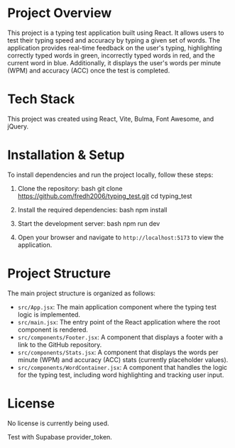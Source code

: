 # Project Overview

This project is a typing test application built using React. It allows users to test their typing speed and accuracy by typing a given set of words. The application provides real-time feedback on the user's typing, highlighting correctly typed words in green, incorrectly typed words in red, and the current word in blue. Additionally, it displays the user's words per minute (WPM) and accuracy (ACC) once the test is completed.

# Tech Stack

This project was created using React, Vite, Bulma, Font Awesome, and jQuery.

# Installation & Setup

To install dependencies and run the project locally, follow these steps:

1. Clone the repository:
   bash
   git clone https://github.com/fredh2006/typing_test.git
   cd typing_test
   

2. Install the required dependencies:
   bash
   npm install
   

3. Start the development server:
   bash
   npm run dev
   

4. Open your browser and navigate to `http://localhost:5173` to view the application.

# Project Structure

The main project structure is organized as follows:

- `src/App.jsx`: The main application component where the typing test logic is implemented.
- `src/main.jsx`: The entry point of the React application where the root component is rendered.
- `src/components/Footer.jsx`: A component that displays a footer with a link to the GitHub repository.
- `src/components/Stats.jsx`: A component that displays the words per minute (WPM) and accuracy (ACC) stats (currently placeholder values).
- `src/components/WordContainer.jsx`: A component that handles the logic for the typing test, including word highlighting and tracking user input.

# License

No license is currently being used.

Test with Supabase provider_token.